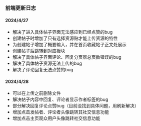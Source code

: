 ### 前端更新日志

#### 2024/4/27

- 解决了进入具体帖子界面无法感应到已经点赞的bug
- 创建帖子时增加了只有选择资源贴才能上传资源的特性
- 为创建帖子增加了概要输入，并在首页收藏帖子正文处展示
- 创建帖子后跳转到对应板块
- 解决了具体帖子界面评论、回复分页器总页数错误的bug
- 解决了具体帖子资源无法上传的bug
- 解决了评论回复无法点赞的bug

#### 2024/4/28

- 可以在上传之前删除文件
- 解决帖子内容中回复、评论者显示作者标签的bug
- 部分解决回复评论点赞bug（目前没找到具体问题，用刷新解决）
- 增加点击发帖者、评论者头像跳转其社交信息功能
- 增加点击主页观众用户头像跳转社交信息功能